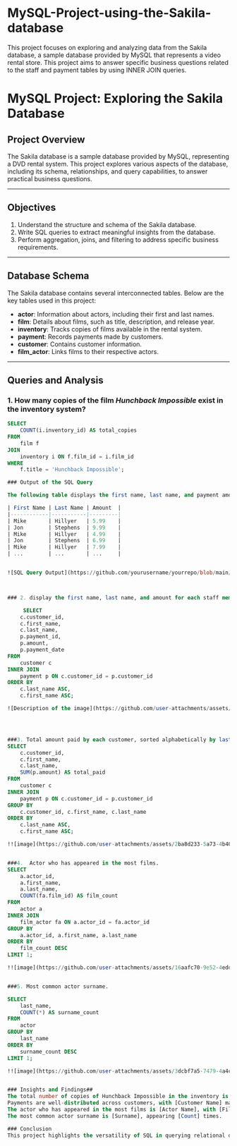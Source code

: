 # MySQL-Project-using-the-Sakila-database
This project focuses on exploring and analyzing data from the Sakila database, a sample database provided by MySQL that represents a video rental store. This project aims to answer specific business questions related to the staff and payment tables by using INNER JOIN queries.
# MySQL Project: Exploring the Sakila Database

## Project Overview
The Sakila database is a sample database provided by MySQL, representing a DVD rental system. This project explores various aspects of the database, including its schema, relationships, and query capabilities, to answer practical business questions.

---

## Objectives
1. Understand the structure and schema of the Sakila database.
2. Write SQL queries to extract meaningful insights from the database.
3. Perform aggregation, joins, and filtering to address specific business requirements.

---

## Database Schema
The Sakila database contains several interconnected tables. Below are the key tables used in this project:

- **actor**: Information about actors, including their first and last names.
- **film**: Details about films, such as title, description, and release year.
- **inventory**: Tracks copies of films available in the rental system.
- **payment**: Records payments made by customers.
- **customer**: Contains customer information.
- **film_actor**: Links films to their respective actors.

---

## Queries and Analysis

### 1. How many copies of the film *Hunchback Impossible* exist in the inventory system?
```sql
SELECT 
    COUNT(i.inventory_id) AS total_copies
FROM 
    film f
JOIN 
    inventory i ON f.film_id = i.film_id
WHERE 
    f.title = 'Hunchback Impossible';

### Output of the SQL Query

The following table displays the first name, last name, and payment amount for each staff member:

| First Name | Last Name | Amount  |
|------------|-----------|---------|
| Mike       | Hillyer   | 5.99    |
| Jon        | Stephens  | 9.99    |
| Mike       | Hillyer   | 4.99    |
| Jon        | Stephens  | 6.99    |
| Mike       | Hillyer   | 7.99    |
| ...        | ...       | ...     |


![SQL Query Output](https://github.com/yourusername/yourrepo/blob/main/path/to/your/image.png)



### 2. display the first name, last name, and amount for each staff member using tables 'staff' and 'payment'

     SELECT 
    c.customer_id,
    c.first_name,
    c.last_name,
    p.payment_id,
    p.amount,
    p.payment_date
FROM 
    customer c
INNER JOIN 
    payment p ON c.customer_id = p.customer_id
ORDER BY 
    c.last_name ASC, 
    c.first_name ASC;

![Description of the image](https://github.com/user-attachments/assets/8025ee71-58b7-4929-a1da-b11da2a598ed)




###3. Total amount paid by each customer, sorted alphabetically by last name.
SELECT 
    c.customer_id,
    c.first_name,
    c.last_name,
    SUM(p.amount) AS total_paid
FROM 
    customer c
INNER JOIN 
    payment p ON c.customer_id = p.customer_id
GROUP BY 
    c.customer_id, c.first_name, c.last_name
ORDER BY 
    c.last_name ASC, 
    c.first_name ASC;

!![image](https://github.com/user-attachments/assets/2ba8d233-5a73-4b40-9e31-0da9d631f286)


###4.  Actor who has appeared in the most films.
SELECT 
    a.actor_id,
    a.first_name,
    a.last_name,
    COUNT(fa.film_id) AS film_count
FROM 
    actor a
INNER JOIN 
    film_actor fa ON a.actor_id = fa.actor_id
GROUP BY 
    a.actor_id, a.first_name, a.last_name
ORDER BY 
    film_count DESC
LIMIT 1;

!![image](https://github.com/user-attachments/assets/16aafc70-9e52-4edd-9321-76097c2fa0da)


###5. Most common actor surname.

SELECT 
    last_name,
    COUNT(*) AS surname_count
FROM 
    actor
GROUP BY 
    last_name
ORDER BY 
    surname_count DESC
LIMIT 1;

!![image](https://github.com/user-attachments/assets/3dcbf7a5-7479-4a4c-a270-8e68255d71fe)


### Insights and Findings##
The total number of copies of Hunchback Impossible in the inventory is [Result].
Payments are well-distributed across customers, with [Customer Name] making the highest total payment.
The actor who has appeared in the most films is [Actor Name], with [Film Count] films.
The most common actor surname is [Surname], appearing [Count] times.

### Conclusion
This project highlights the versatility of SQL in querying relational databases like Sakila. Through joins, aggregations, and filtering, we can extract valuable business insights effectively.


